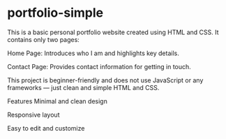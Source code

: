 # portfolio-simple
This is a basic personal portfolio website created using HTML and CSS. It contains only two pages:

Home Page: Introduces who I am and highlights key details.

Contact Page: Provides contact information for getting in touch.

This project is beginner-friendly and does not use JavaScript or any frameworks — just clean and simple HTML and CSS.

Features
Minimal and clean design

Responsive layout

Easy to edit and customize
